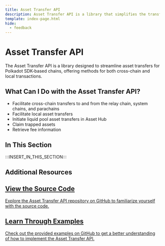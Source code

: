 ```yaml
---
title: Asset Transfer API
description: Asset Transfer API is a library that simplifies the transfer of assets for Polkadot SDK-based chains. It provides methods for cross-chain and local transfers.
template: index-page.html
hide:
  - feedback
---
```


# Asset Transfer API

The Asset Transfer API is a library designed to streamline asset transfers for Polkadot SDK-based chains, offering methods for both cross-chain and local transactions.

## What Can I Do with the Asset Transfer API?

- Facilitate cross-chain transfers to and from the relay chain, system chains, and parachains
- Facilitate local asset transfers
- Initiate liquid pool asset transfers in Asset Hub
- Claim trapped assets
- Retrieve fee information

## In This Section

:::INSERT_IN_THIS_SECTION:::

## Additional Resources

<div class="subsection-wrapper">
  <div class="card">
    <a href="https://github.com/paritytech/asset-transfer-api" target="_blank">
      <h2 class="title">View the Source Code</h2>
      <p class="description">Explore the Asset Transfer API repository on GitHub to familiarize yourself with the source code.</p>
    </a>
  </div>
    <div class="card">
    <a href="https://github.com/paritytech/asset-transfer-api" target="_blank">
      <h2 class="title">Learn Through Examples</h2>
      <p class="description">Check out the provided examples on GitHub to get a better understanding of how to implement the Asset Transfer API.</p>
    </a>
  </div>
</div>

